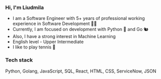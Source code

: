 ### Hi, I'm Liudmila

- I am a Software Engineer with 5+ years of professional working experience in Software Development 👩‍💻
- Currently, I am focused on development with Python 🐍 and Go 🐿️ 
- Also, I have a strong interest in Machine Learning
- English level - Upper Intermediate
- I like to play tennis 🎾

### Tech stack
Python, Golang, JavaScript, SQL, React, HTML, CSS, ServiceNow, JSON

<!--
**liupi/liupi** is a ✨ _special_ ✨ repository because its `README.md` (this file) appears on your GitHub profile.

Here are some ideas to get you started:

- 🔭 I’m currently working on ...
- 🌱 I’m currently learning ...
- 👯 I’m looking to collaborate on ...
- 🤔 I’m looking for help with ...
- 💬 Ask me about ...
- 📫 How to reach me: ...
- 😄 Pronouns: ...
- ⚡ Fun fact: ...
-->

